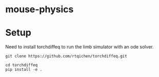 # mouse-physics

# Setup

Need to install torchdiffeq to run the limb simulator with an ode solver.

```
git clone https://github.com/rtqichen/torchdiffeq.git

cd torchdiffeq
pip install -e .
```

